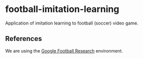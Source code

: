# football-imitation-learning

Application of imitation learning to football (soccer) video game.

## References

We are using the [Google Football Research](https://ai.googleblog.com/2019/06/introducing-google-research-football.html) environment.

